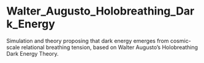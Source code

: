 # Walter_Augusto_Holobreathing_Dark_Energy
Simulation and theory proposing that dark energy emerges from cosmic-scale relational breathing tension, based on Walter Augusto’s Holobreathing Dark Energy Theory.

